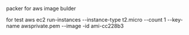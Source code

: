 packer for aws image bulder

for test
aws ec2 run-instances --instance-type t2.micro --count 1 --key-name awsprivate.pem --image -id ami-cc228b3